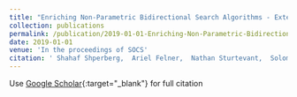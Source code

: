 ```yaml
---
title: "Enriching Non-Parametric Bidirectional Search Algorithms - Extended Abstract"
collection: publications
permalink: /publication/2019-01-01-Enriching-Non-Parametric-Bidirectional-Search-Algorithms-Extended-Abstract
date: 2019-01-01
venue: 'In the proceedings of SOCS'
citation: ' Shahaf Shperberg,  Ariel Felner,  Nathan Sturtevant,  Solomon Shimony,  Avi Hayoun, &quot;Enriching Non-Parametric Bidirectional Search Algorithms - Extended Abstract.&quot; In the proceedings of SOCS, 2019.'
---
```

Use [Google Scholar](https://scholar.google.com/scholar?q=Enriching+Non+Parametric+Bidirectional+Search+Algorithms+++Extended+Abstract){:target="_blank"} for full citation